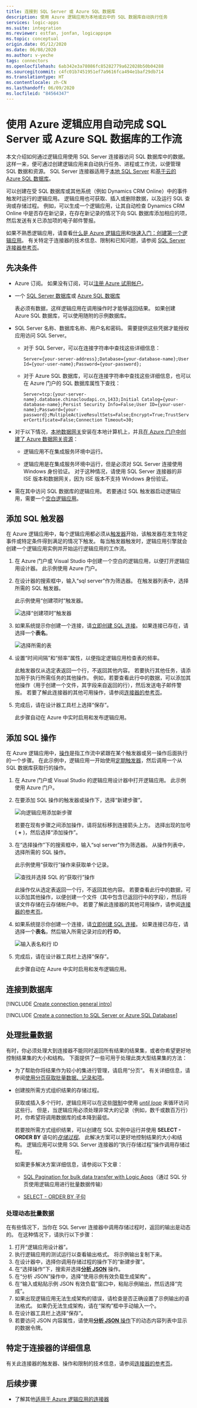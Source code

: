 ```yaml
---
title: 连接到 SQL Server 或 Azure SQL 数据库
description: 使用 Azure 逻辑应用为本地或云中的 SQL 数据库自动执行任务
services: logic-apps
ms.suite: integration
ms.reviewer: estfan, jonfan, logicappspm
ms.topic: conceptual
origin.date: 05/12/2020
ms.date: 06/08/2020
ms.author: v-yeche
tags: connectors
ms.openlocfilehash: 6ab342e3a78086fc85282779a622028b50b04288
ms.sourcegitcommit: c4fc01b7451951ef7a9616fca494e1baf29db714
ms.translationtype: HT
ms.contentlocale: zh-CN
ms.lasthandoff: 06/09/2020
ms.locfileid: "84564347"
---
```

# <a name="automate-workflows-for-sql-server-or-azure-sql-database-by-using-azure-logic-apps"></a>使用 Azure 逻辑应用自动完成 SQL Server 或 Azure SQL 数据库的工作流

本文介绍如何通过逻辑应用使用 SQL Server 连接器访问 SQL 数据库中的数据。 这样一来，便可通过创建逻辑应用来自动执行任务、进程或工作流，以便管理 SQL 数据和资源。 SQL Server 连接器适用于[本地 SQL Server](https://docs.microsoft.com/sql/sql-server/sql-server-technical-documentation) 和[基于云的 Azure SQL 数据库](/sql-database/sql-database-technical-overview)。

可以创建在受 SQL 数据库或其他系统（例如 Dynamics CRM Online）中的事件触发时运行的逻辑应用。 逻辑应用也可获取、插入或删除数据，以及运行 SQL 查询或存储过程。 例如，可以生成一个逻辑应用，让其自动检查 Dynamics CRM Online 中是否存在新记录，在存在新记录的情况下向 SQL 数据库添加相应的项，然后发送有关已添加项的电子邮件警报。

如果不熟悉逻辑应用，请查看[什么是 Azure 逻辑应用](../logic-apps/logic-apps-overview.md)和[快速入门：创建第一个逻辑应用](../logic-apps/quickstart-create-first-logic-app-workflow.md)。 有关特定于连接器的技术信息、限制和已知问题，请参阅 [SQL Server 连接器参考页](https://docs.microsoft.com/connectors/sql/)。

## <a name="prerequisites"></a>先决条件

* Azure 订阅。 如果没有订阅，可以[注册 Azure 试用帐户](https://www.azure.cn/pricing/1rmb-trial/)。

* 一个 [SQL Server 数据库](https://docs.microsoft.com/sql/relational-databases/databases/create-a-database)或 [Azure SQL 数据库](../sql-database/sql-database-get-started-portal.md)

    表必须有数据，这样逻辑应用在调用操作时才能够返回结果。 如果创建 Azure SQL 数据库，可以使用随附的示例数据库。

* SQL Server 名称、数据库名称、用户名和密码。 需要提供这些凭据才能授权应用访问 SQL Server。

    * 对于 SQL Server，可以在连接字符串中查找这些详细信息：

        `Server={your-server-address};Database={your-database-name};User Id={your-user-name};Password={your-password};`

    * 对于 Azure SQL 数据库，可以在连接字符串中查找这些详细信息，也可以在 Azure 门户的 SQL 数据库属性下查找：

        `Server=tcp:{your-server-name}.database.chinacloudapi.cn,1433;Initial Catalog={your-database-name};Persist Security Info=False;User ID={your-user-name};Password={your-password};MultipleActiveResultSets=False;Encrypt=True;TrustServerCertificate=False;Connection Timeout=30;`

* 对于以下情况，[本地数据网关](../logic-apps/logic-apps-gateway-install.md)安装在本地计算机上，并且[在 Azure 门户中创建了 Azure 数据网关资源](../logic-apps/logic-apps-gateway-connection.md)：

    * 逻辑应用不在集成服务环境中运行。
        
        <!--Not Available on [integration service environment (ISE)](../logic-apps/connect-virtual-network-vnet-isolated-environment-overview.md)-->

    * 逻辑应用是在集成服务环境中运行，但是必须对 SQL Server 连接使用 Windows 身份验证。 对于这种情况，请使用 SQL Server 连接器的非 ISE 版本和数据网关，因为 ISE 版本不支持 Windows 身份验证。

* 需在其中访问 SQL 数据库的逻辑应用。 若要通过 SQL 触发器启动逻辑应用，需要一个[空白逻辑应用](../logic-apps/quickstart-create-first-logic-app-workflow.md)。

<a name="add-sql-trigger"></a>

## <a name="add-a-sql-trigger"></a>添加 SQL 触发器

在 Azure 逻辑应用中，每个逻辑应用都必须从[触发器](../logic-apps/logic-apps-overview.md#logic-app-concepts)开始，该触发器在发生特定事件或特定条件得到满足的情况下触发。 每当触发器触发时，逻辑应用引擎就会创建一个逻辑应用实例并开始运行逻辑应用的工作流。

1. 在 Azure 门户或 Visual Studio 中创建一个空白的逻辑应用，以便打开逻辑应用设计器。 此示例使用 Azure 门户。

1. 在设计器的搜索框中，输入“sql server”作为筛选器。 在触发器列表中，选择所需的 SQL 触发器。

    此示例使用“创建项时”触发器。

    ![选择“创建项时”触发器](./media/connectors-create-api-sqlazure/select-sql-server-trigger.png)

1. 如果系统提示你创建一个连接，请[立即创建 SQL 连接](#create-connection)。 如果连接已存在，请选择一个**表名**。

    ![选择所需的表](./media/connectors-create-api-sqlazure/azure-sql-database-table.png)

1. 设置“时间间隔”和“频率”属性，以便指定逻辑应用检查表的频率。 

    此触发器仅从选定表返回一个行，不返回其他内容。 若要执行其他任务，请添加用于执行所需任务的其他操作。 例如，若要查看此行中的数据，可以添加其他操作（用于创建一个文件，其字段来自返回的行），然后发送电子邮件警报。 若要了解此连接器的其他可用操作，请参阅[连接器的参考页](https://docs.microsoft.com/connectors/sql/)。

1. 完成后，请在设计器工具栏上选择“保存”。

    此步骤自动在 Azure 中实时启用和发布逻辑应用。

<a name="add-sql-action"></a>

## <a name="add-a-sql-action"></a>添加 SQL 操作

在 Azure 逻辑应用中，[操作](../logic-apps/logic-apps-overview.md#logic-app-concepts)是指工作流中紧跟在某个触发器或另一操作后面执行的一个步骤。 在此示例中，逻辑应用一开始使用[定期触发器](../connectors/connectors-native-recurrence.md)，然后调用一个从 SQL 数据库获取行的操作。

1. 在 Azure 门户或 Visual Studio 的逻辑应用设计器中打开逻辑应用。 此示例使用 Azure 门户。

1. 在要添加 SQL 操作的触发器或操作下，选择“新建步骤”。

    ![向逻辑应用添加新步骤](./media/connectors-create-api-sqlazure/select-new-step-logic-app.png)

    若要在现有步骤之间添加操作，请将鼠标移到连接箭头上方。 选择出现的加号 ( **+** )，然后选择“添加操作”。

1. 在“选择操作”下的搜索框中，输入“sql server”作为筛选器。 从操作列表中，选择所需的 SQL 操作。

    此示例使用“获取行”操作来获取单个记录。

    ![查找并选择 SQL 的“获取行”操作](./media/connectors-create-api-sqlazure/find-select-sql-get-row-action.png)

    此操作仅从选定表返回一个行，不返回其他内容。 若要查看此行中的数据，可以添加其他操作，以便创建一个文件（其中包含已返回行中的字段），然后将该文件存储在云存储帐户中。 若要了解此连接器的其他可用操作，请参阅[连接器的参考页](https://docs.microsoft.com/connectors/sql/)。

1. 如果系统提示你创建一个连接，请[立即创建 SQL 连接](#create-connection)。 如果连接已存在，请选择一个**表名**，然后输入所需记录对应的**行 ID**。

    ![输入表名和行 ID](./media/connectors-create-api-sqlazure/specify-table-row-id-property-value.png)

1. 完成后，请在设计器工具栏上选择“保存”。

    此步骤自动在 Azure 中实时启用和发布逻辑应用。

<a name="create-connection"></a>

## <a name="connect-to-your-database"></a>连接到数据库

[!INCLUDE [Create connection general intro](../../includes/connectors-create-connection-general-intro.md)]

[!INCLUDE [Create a connection to SQL Server or Azure SQL Database](../../includes/connectors-create-api-sqlazure.md)]

## <a name="handle-bulk-data"></a>处理批量数据

有时，你必须处理大到连接器不能同时返回所有结果的结果集，或者你希望更好地控制结果集的大小和结构。 下面提供了一些可用于处理此类大型结果集的方法：

* 为了帮助你将结果作为较小的集进行管理，请启用“分页”。 有关详细信息，请参阅[使用分页获取批量数据、记录和项](../logic-apps/logic-apps-exceed-default-page-size-with-pagination.md)。

* 创建按所需方式组织结果的存储过程。

    获取或插入多个行时，逻辑应用可以在这些[限制](../logic-apps/logic-apps-limits-and-config.md)中使用 [*until loop*](../logic-apps/logic-apps-control-flow-loops.md#until-loop) 来循环访问这些行。 但是，当逻辑应用必须处理非常大的记录（例如，数千或数百万行）时，你希望将调用数据库的成本降到最低。

    若要按所需方式组织结果，可以创建在 SQL 实例中运行并使用 **SELECT - ORDER BY** 语句的[*存储过程*](https://docs.microsoft.com/sql/relational-databases/stored-procedures/stored-procedures-database-engine)。 此解决方案可以更好地控制结果的大小和结构。 逻辑应用可以使用 SQL Server 连接器的“执行存储过程”操作调用存储过程。

    如需更多解决方案详细信息，请参阅以下文章：

    * [SQL Pagination for bulk data transfer with Logic Apps](https://social.technet.microsoft.com/wiki/contents/articles/40060.sql-pagination-for-bulk-data-transfer-with-logic-apps.aspx)（通过 SQL 分页使用逻辑应用进行批量数据传输）

    * [SELECT - ORDER BY 子句](https://docs.microsoft.com/sql/t-sql/queries/select-order-by-clause-transact-sql)

### <a name="handle-dynamic-bulk-data"></a>处理动态批量数据

在有些情况下，当你在 SQL Server 连接器中调用存储过程时，返回的输出是动态的。 在这种情况下，请执行以下步骤：

1. 打开“逻辑应用设计器”。
1. 执行逻辑应用的测试运行以查看输出格式。 将示例输出复制下来。
1. 在设计器中，选择你调用存储过程的操作下的“新建步骤”。
1. 在“选择操作”下，搜索并选择[**分析 JSON**](../logic-apps/logic-apps-perform-data-operations.md#parse-json-action) 操作。
1. 在“分析 JSON”操作中，选择“使用示例有效负载生成架构” 。
1. 在“输入或粘贴示例 JSON 有效负载”窗口中，粘贴示例输出，然后选择“完成”。
1. 如果出现逻辑应用无法生成架构的错误，请检查是否正确设置了示例输出的语法格式。 如果仍无法生成架构，请在“架构”框中手动输入一个。
1. 在设计器工具栏上选择“保存”。
1. 若要访问 JSON 内容属性，请使用[**分析 JSON** 操作](../logic-apps/logic-apps-perform-data-operations.md#parse-json-action)下的动态内容列表中显示的数据令牌。

## <a name="connector-specific-details"></a>特定于连接器的详细信息

有关此连接器的触发器、操作和限制的技术信息，请参阅[连接器的参考页](https://docs.microsoft.com/connectors/sql/)。

## <a name="next-steps"></a>后续步骤

* 了解其他[适用于 Azure 逻辑应用的连接器](../connectors/apis-list.md)

<!-- Update_Description: update meta properties, wording update, update link -->